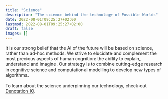 ```yaml
---
title: "Science"
description: "The science behind the technology of Possible Worlds"
date: 2022-08-01T09:25:27+02:00
lastmod: 2022-08-01T09:25:27+02:00
draft: false
images: []
---
```


It is our strong belief that the AI of the future will be based on science, rather than ad-hoc methods. We strive to elucidate and complement the most precious aspects of human cognition: the ability to explain, understand and imagine. Our strategy is to combine cutting-edge research in cognitive science and computational modelling to develop new types of algorithms.
<br><br>
To learn about the science underpinning our technology, check out<br> <a href="https://denotation.io/">Denotation IO</a>.

